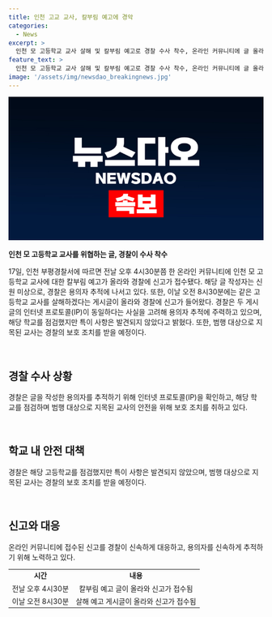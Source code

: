 ```yaml
---
title: 인천 고교 교사, 칼부림 예고에 경악
categories:
  - News
excerpt: >
  인천 모 고등학교 교사 살해 및 칼부림 예고로 경찰 수사 착수, 온라인 커뮤니티에 글 올라와 충격. 112 신고 접수로 작성자 추적, 동일 IP로 연관성 조사. 학교 점검 결과 특이 사항 없어, A씨 보호 조치 예정.
feature_text: >
  인천 모 고등학교 교사 살해 및 칼부림 예고로 경찰 수사 착수, 온라인 커뮤니티에 글 올라와 충격. 112 신고 접수로 작성자 추적, 동일 IP로 연관성 조사. 학교 점검 결과 특이 사항 없어, A씨 보호 조치 예정.
image: '/assets/img/newsdao_breakingnews.jpg'
---
```


<p><img src="/assets/img/newsdao_breakingnews.jpg" alt="implanttips 속보" /></p>

<p><b>인천 모 고등학교 교사를 위협하는 글, 경찰이 수사 착수</b></p>

<p data-ke-size="size16">17일, 인천 부평경찰서에 따르면 전날 오후 4시30분쯤 한 온라인 커뮤니티에 인천 모 고등학교 교사에 대한 칼부림 예고가 올라와 경찰에 신고가 접수됐다. 해당 글 작성자는 신원 미상으로, 경찰은 용의자 추적에 나서고 있다. 또한, 이날 오전 8시30분에는 같은 고등학교 교사를 살해하겠다는 게시글이 올라와 경찰에 신고가 들어왔다. 경찰은 두 게시글의 인터넷 프로토콜(IP)이 동일하다는 사실을 고려해 용의자 추적에 주력하고 있으며, 해당 학교를 점검했지만 특이 사항은 발견되지 않았다고 밝혔다. 또한, 범행 대상으로 지목된 교사는 경찰의 보호 조치를 받을 예정이다.</p>

<p><br></p>

<h2 data-ke-size="size26">경찰 수사 상황</h2>

<p data-ke-size="size16">경찰은 글을 작성한 용의자를 추적하기 위해 인터넷 프로토콜(IP)을 확인하고, 해당 학교를 점검하며 범행 대상으로 지목된 교사의 안전을 위해 보호 조치를 취하고 있다.</p>

<p><br></p>

<h2 data-ke-size="size26">학교 내 안전 대책</h2>

<p data-ke-size="size16">경찰은 해당 고등학교를 점검했지만 특이 사항은 발견되지 않았으며, 범행 대상으로 지목된 교사는 경찰의 보호 조치를 받을 예정이다.</p>

<p><br></p>

<h2 data-ke-size="size26">신고와 대응</h2>

<p data-ke-size="size16">온라인 커뮤니티에 접수된 신고를 경찰이 신속하게 대응하고, 용의자를 신속하게 추적하기 위해 노력하고 있다.</p>

<table>
    <tbody>
        <tr>
            <td style="text-align: center; height: 17px;"><b>시간</b></td>
            <td style="text-align: center; height: 17px;"><b>내용</b></td>
        </tr>
        <tr>
            <td style="text-align: center;">전날 오후 4시30분</td>
            <td style="text-align: center;">칼부림 예고 글이 올라와 신고가 접수됨</td>
        </tr>
        <tr>
            <td style="text-align: center;">이날 오전 8시30분</td>
            <td style="text-align: center;">살해 예고 게시글이 올라와 신고가 접수됨</td>
        </tr>
    </tbody>
</table>

<p data-ke-size="size16">&nbsp;</p>

